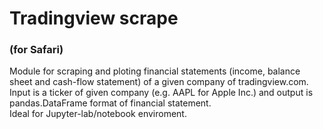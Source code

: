 # Tradingview scrape 
### (for Safari)

Module for scraping and ploting financial statements (income, balance sheet and cash-flow statement) of a given company of tradingview.com. 
Input is a ticker of given company (e.g. AAPL for Apple Inc.) and output is pandas.DataFrame format of financial statement.
<br>
Ideal for Jupyter-lab/notebook enviroment.
